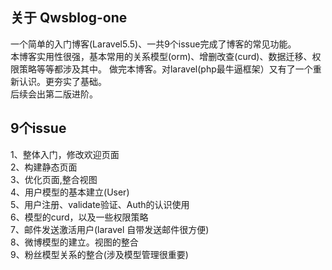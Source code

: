 
## 关于 Qwsblog-one

一个简单的入门博客(Laravel5.5)、一共9个issue完成了博客的常见功能。<br>
本博客实用性很强，基本常用的关系模型(orm)、增删改查(curd)、数据迁移、权限策略等等都涉及其中。
做完本博客。对laravel(php最牛逼框架）又有了一个重新认识。更夯实了基础。<br>
后续会出第二版进阶。  

## 9个issue

1、整体入门，修改欢迎页面<br>
2、构建静态页面<br>
3、优化页面,整合视图<br>
4、用户模型的基本建立(User)<br>
5、用户注册、validate验证、Auth的认识使用<br>
6、模型的curd，以及一些权限策略<br>
7、邮件发送激活用户(laravel 自带发送邮件很方便)<br>
8、微博模型的建立。视图的整合<br>
9、粉丝模型关系的整合(涉及模型管理很重要)<br>


